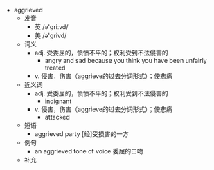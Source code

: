 - aggrieved
  - 发音
    - 英 /ə'griːvd/
    - 美 /ə'ɡrivd/
  - 词义
    - adj. 受委屈的，愤愤不平的；权利受到不法侵害的
      - angry and sad because you think you have been unfairly treated
    - v. 侵害，伤害（aggrieve的过去分词形式）；使悲痛
  - 近义词
    - adj. 受委屈的，愤愤不平的；权利受到不法侵害的
      - indignant
    - v. 侵害，伤害（aggrieve的过去分词形式）；使悲痛
      - attacked
  - 短语
    - aggrieved party [经]受损害的一方
  - 例句
    - an aggrieved tone of voice 委屈的口吻
  - 补充